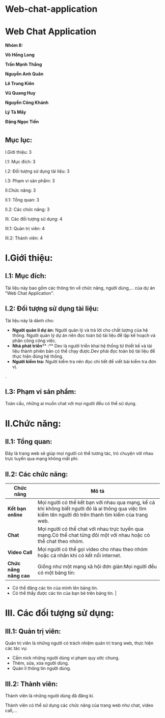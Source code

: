 # Web-chat-application
# Web Chat Application

**Nhóm 8:**

**Võ Hồng Long**

**Trần Mạnh Thắng**

**Nguyễn Anh Quân**

**Lê Trung Kiên**

**Vũ Quang Huy**

**Nguyễn Công Khánh**

**Lý Tả Mẩy**

**Đặng Ngọc Tiến**













#
## Mục lục:

I.Giới thiệu:        3

I.1: Mục đích:        3

I.2: Đối tượng sử dụng tài liệu:        3

I.3: Phạm vi sản phẩm:        3

II.Chức năng:        3

II.1: Tổng quan:        3

II.2: Các chức năng:        3

III. Các đối tượng sử dụng:        4

III.1: Quản trị viên:        4

III.2: Thành viên:        4



# I.Giới thiệu:

## I.1: Mục đích:

Tài liệu này bao gồm các thông tin về chức năng, người dùng,... của dự án &quot;Web Chat Application&quot;.

## I.2: Đối tượng sử dụng tài liệu:

Tài liệu này là dành cho:

- **Người quản lí dự án:**  Người quản lý và trả lời cho chất lượng của hệ thống. Người quản lý dự án nên đọc toàn bộ tài liệu để lập kế hoạch và phân công công việc.
- **Nhà phát triển**** :** Dev là người triển khai hệ thống từ thiết kế và tài liệu thành phiên bản có thể chạy được.Dev phải đọc toàn bộ tài liệu để thực hiện đúng hệ thống.
- **Người kiểm tra:** Người kiểm tra nên đọc chi tiết để viết bài kiểm tra đơn vị.

.

## I.3: Phạm vi sản phẩm:

Toàn cầu, những ai muốn chat với mọi người đều có thể sử dụng.

# II.Chức năng:

## II.1: Tổng quan:

Đây là trang web sẽ giúp mọi người có thể tương tác, trò chuyện với nhau trực tuyến qua mạng không mất phí.

## II.2: Các chức năng:

|   **Chức năng** |   **Mô tả** |
| --- | --- |
| **Kết bạn online** | Mọi người có thể kết bạn với nhau qua mạng, kể cả khi không biết người đó là ai thông qua việc tìm kiếm tên người đó trên thanh tìm kiếm của trang web. |
| **Chat** | Mọi người có thể chat với nhau trực tuyến qua mạng.Có thể chat từng đôi một với nhau hoặc có thể chat theo nhóm. |
| **Video Call** | Mọi người có thể gọi video cho nhau theo nhóm hoặc cá nhân khi có kết nối internet. |
| **Chức năng nâng cao** | Giống như một mạng xã hội đơn giản:Mọi người đều có một bảng tin:
- Có thể đăng các tin của mình lên bảng tin.
- Có thể thấy được các tin của bạn bè trên bảng tin.
 |



# III. Các đối tượng sử dụng:

## III.1: Quản trị viên:

Quản trị viên là những người có trách nhiệm quản trị trang web, thực hiện các tác vụ:

- Cấm nick những người dùng vi phạm quy ước chung.
- Thêm, sửa, xóa người dùng.
- Quản lí thông tin người dùng.

## III.2: Thành viên:

Thành viên là những người dùng đã đăng kí.

Thành viên có thể sử dụng các chức năng của trang web như chat, video call,...
